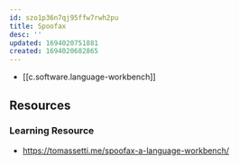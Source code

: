 ```yaml
---
id: szo1p36n7qj95ffw7rwh2pu
title: Spoofax
desc: ''
updated: 1694020751881
created: 1694020682865
---
```


- [[c.software.language-workbench]]

## Resources

### Learning Resource

- https://tomassetti.me/spoofax-a-language-workbench/